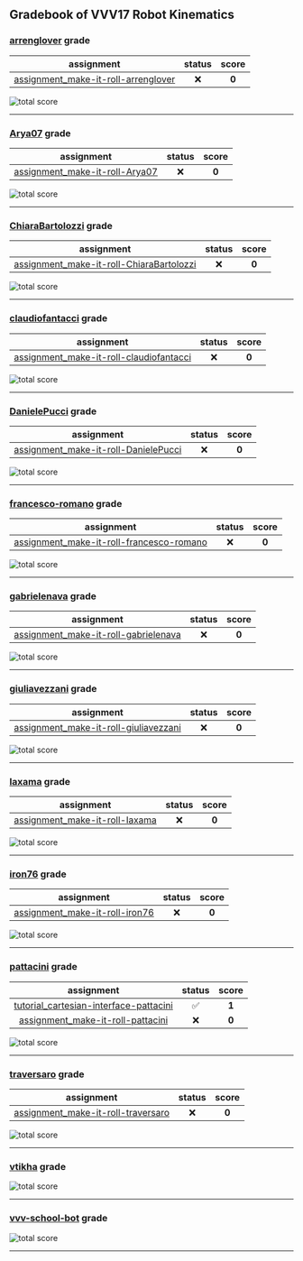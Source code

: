 ## Gradebook of VVV17 Robot Kinematics

### [**arrenglover**](https://github.com/arrenglover) grade

| assignment | status | score |
|    :--:    |  :--:  | :--:  |
| [assignment_make-it-roll-arrenglover](https://github.com/vvv17-kinematics/assignment_make-it-roll-arrenglover) | :x: | **0** |

![total score](https://img.shields.io/badge/total_score-0-orange.svg?style=flat-square)

---


### [**Arya07**](https://github.com/Arya07) grade

| assignment | status | score |
|    :--:    |  :--:  | :--:  |
| [assignment_make-it-roll-Arya07](https://github.com/vvv17-kinematics/assignment_make-it-roll-Arya07) | :x: | **0** |

![total score](https://img.shields.io/badge/total_score-0-orange.svg?style=flat-square)

---


### [**ChiaraBartolozzi**](https://github.com/ChiaraBartolozzi) grade

| assignment | status | score |
|    :--:    |  :--:  | :--:  |
| [assignment_make-it-roll-ChiaraBartolozzi](https://github.com/vvv17-kinematics/assignment_make-it-roll-ChiaraBartolozzi) | :x: | **0** |

![total score](https://img.shields.io/badge/total_score-0-orange.svg?style=flat-square)

---


### [**claudiofantacci**](https://github.com/claudiofantacci) grade

| assignment | status | score |
|    :--:    |  :--:  | :--:  |
| [assignment_make-it-roll-claudiofantacci](https://github.com/vvv17-kinematics/assignment_make-it-roll-claudiofantacci) | :x: | **0** |

![total score](https://img.shields.io/badge/total_score-0-orange.svg?style=flat-square)

---


### [**DanielePucci**](https://github.com/DanielePucci) grade

| assignment | status | score |
|    :--:    |  :--:  | :--:  |
| [assignment_make-it-roll-DanielePucci](https://github.com/vvv17-kinematics/assignment_make-it-roll-DanielePucci) | :x: | **0** |

![total score](https://img.shields.io/badge/total_score-0-orange.svg?style=flat-square)

---


### [**francesco-romano**](https://github.com/francesco-romano) grade

| assignment | status | score |
|    :--:    |  :--:  | :--:  |
| [assignment_make-it-roll-francesco-romano](https://github.com/vvv17-kinematics/assignment_make-it-roll-francesco-romano) | :x: | **0** |

![total score](https://img.shields.io/badge/total_score-0-orange.svg?style=flat-square)

---


### [**gabrielenava**](https://github.com/gabrielenava) grade

| assignment | status | score |
|    :--:    |  :--:  | :--:  |
| [assignment_make-it-roll-gabrielenava](https://github.com/vvv17-kinematics/assignment_make-it-roll-gabrielenava) | :x: | **0** |

![total score](https://img.shields.io/badge/total_score-0-orange.svg?style=flat-square)

---


### [**giuliavezzani**](https://github.com/giuliavezzani) grade

| assignment | status | score |
|    :--:    |  :--:  | :--:  |
| [assignment_make-it-roll-giuliavezzani](https://github.com/vvv17-kinematics/assignment_make-it-roll-giuliavezzani) | :x: | **0** |

![total score](https://img.shields.io/badge/total_score-0-orange.svg?style=flat-square)

---


### [**Iaxama**](https://github.com/Iaxama) grade

| assignment | status | score |
|    :--:    |  :--:  | :--:  |
| [assignment_make-it-roll-Iaxama](https://github.com/vvv17-kinematics/assignment_make-it-roll-Iaxama) | :x: | **0** |

![total score](https://img.shields.io/badge/total_score-0-orange.svg?style=flat-square)

---


### [**iron76**](https://github.com/iron76) grade

| assignment | status | score |
|    :--:    |  :--:  | :--:  |
| [assignment_make-it-roll-iron76](https://github.com/vvv17-kinematics/assignment_make-it-roll-iron76) | :x: | **0** |

![total score](https://img.shields.io/badge/total_score-0-orange.svg?style=flat-square)

---


### [**pattacini**](https://github.com/pattacini) grade

| assignment | status | score |
|    :--:    |  :--:  | :--:  |
| [tutorial_cartesian-interface-pattacini](https://github.com/vvv17-kinematics/tutorial_cartesian-interface-pattacini) | :white_check_mark: | **1** |
| [assignment_make-it-roll-pattacini](https://github.com/vvv17-kinematics/assignment_make-it-roll-pattacini) | :x: | **0** |

![total score](https://img.shields.io/badge/total_score-1-brightgreen.svg?style=flat-square)

---


### [**traversaro**](https://github.com/traversaro) grade

| assignment | status | score |
|    :--:    |  :--:  | :--:  |
| [assignment_make-it-roll-traversaro](https://github.com/vvv17-kinematics/assignment_make-it-roll-traversaro) | :x: | **0** |

![total score](https://img.shields.io/badge/total_score-0-orange.svg?style=flat-square)

---


### [**vtikha**](https://github.com/vtikha) grade

![total score](https://img.shields.io/badge/total_score-0-orange.svg?style=flat-square)

---


### [**vvv-school-bot**](https://github.com/vvv-school-bot) grade

![total score](https://img.shields.io/badge/total_score-0-orange.svg?style=flat-square)

---

